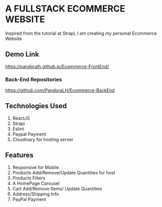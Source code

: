 # A FULLSTACK ECOMMERCE WEBSITE

Inspired from the tutorial at Strapi, I am creating my personal Ecommerce Website

## Demo Link
https://pandoralh.github.io/Ecommerce-FrontEnd/

### Back-End Repositories
https://github.com/PandoraLH/Ecommerce-BackEnd

## Technologies Used
1. ReactJS
2. Strapi
3. Eslint
4. Paypal Payment
5. Cloudinary for hosting server

## Features 
1. Responsive for Mobile 
2. Products Add/Remove/Update Quantities for host
3. Products Filters
4. A HomePage Carousel
5. Cart Add/Remove Items/ Update Quantities
6. Address/Shipping Info
7. PayPal Payment 
